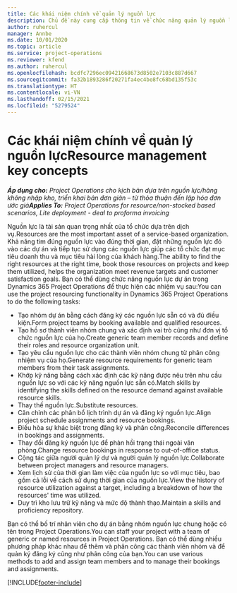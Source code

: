 ```yaml
---
title: Các khái niệm chính về quản lý nguồn lực
description: Chủ đề này cung cấp thông tin về chức năng quản lý nguồn lực trong Microsoft Dynamics Project Operations.
author: ruhercul
manager: Annbe
ms.date: 10/01/2020
ms.topic: article
ms.service: project-operations
ms.reviewer: kfend
ms.author: ruhercul
ms.openlocfilehash: bcdfc7296ec09421668673d8502e7103c887d667
ms.sourcegitcommit: fa32b1893286f20271fa4ec4be8fc68bd135f53c
ms.translationtype: HT
ms.contentlocale: vi-VN
ms.lasthandoff: 02/15/2021
ms.locfileid: "5279524"
---
```

# <a name="resource-management-key-concepts"></a><span data-ttu-id="bf9b8-103">Các khái niệm chính về quản lý nguồn lực</span><span class="sxs-lookup"><span data-stu-id="bf9b8-103">Resource management key concepts</span></span>

<span data-ttu-id="bf9b8-104">_**Áp dụng cho:** Project Operations cho kịch bản dựa trên nguồn lực/hàng không nhập kho, triển khai bản đơn giản – từ thỏa thuận đến lập hóa đơn ước giá_</span><span class="sxs-lookup"><span data-stu-id="bf9b8-104">_**Applies To:** Project Operations for resource/non-stocked based scenarios, Lite deployment - deal to proforma invoicing_</span></span>

<span data-ttu-id="bf9b8-105">Nguồn lực là tài sản quan trọng nhất của tổ chức dựa trên dịch vụ.</span><span class="sxs-lookup"><span data-stu-id="bf9b8-105">Resources are the most important asset of a service-based organization.</span></span> <span data-ttu-id="bf9b8-106">Khả năng tìm đúng nguồn lực vào đúng thời gian, đặt những nguồn lực đó vào các dự án và tiếp tục sử dụng các nguồn lực giúp các tổ chức đạt mục tiêu doanh thu và mục tiêu hài lòng của khách hàng.</span><span class="sxs-lookup"><span data-stu-id="bf9b8-106">The ability to find the right resources at the right time, book those resources on projects and keep them utilized, helps the organization meet revenue targets and customer satisfaction goals.</span></span> <span data-ttu-id="bf9b8-107">Bạn có thể dùng chức năng nguồn lực dự án trong Dynamics 365 Project Operations để thực hiện các nhiệm vụ sau:</span><span class="sxs-lookup"><span data-stu-id="bf9b8-107">You can use the project resourcing functionality in Dynamics 365 Project Operations to do the following tasks:</span></span>

- <span data-ttu-id="bf9b8-108">Tạo nhóm dự án bằng cách đăng ký các nguồn lực sẵn có và đủ điều kiện.</span><span class="sxs-lookup"><span data-stu-id="bf9b8-108">Form project teams by booking available and qualified resources.</span></span>
- <span data-ttu-id="bf9b8-109">Tạo hồ sơ thành viên nhóm chung và xác định vai trò cũng như đơn vị tổ chức nguồn lực của họ.</span><span class="sxs-lookup"><span data-stu-id="bf9b8-109">Create generic team member records and define their roles and resource organization unit.</span></span>
- <span data-ttu-id="bf9b8-110">Tạo yêu cầu nguồn lực cho các thành viên nhóm chung từ phân công nhiệm vụ của họ.</span><span class="sxs-lookup"><span data-stu-id="bf9b8-110">Generate resource requirements for generic team members from their task assignments.</span></span>
- <span data-ttu-id="bf9b8-111">Khớp kỹ năng bằng cách xác định các kỹ năng được nêu trên nhu cầu nguồn lực so với các kỹ năng nguồn lực sẵn có.</span><span class="sxs-lookup"><span data-stu-id="bf9b8-111">Match skills by identifying the skills defined on the resource demand against available resource skills.</span></span>
- <span data-ttu-id="bf9b8-112">Thay thế nguồn lực.</span><span class="sxs-lookup"><span data-stu-id="bf9b8-112">Substitute resources.</span></span>
- <span data-ttu-id="bf9b8-113">Căn chỉnh các phân bổ lịch trình dự án và đăng ký nguồn lực.</span><span class="sxs-lookup"><span data-stu-id="bf9b8-113">Align project schedule assignments and resource bookings.</span></span>
- <span data-ttu-id="bf9b8-114">Điều hòa sự khác biệt trong đăng ký và phân công.</span><span class="sxs-lookup"><span data-stu-id="bf9b8-114">Reconcile differences in bookings and assignments.</span></span>
- <span data-ttu-id="bf9b8-115">Thay đổi đăng ký nguồn lực để phản hồi trạng thái ngoài văn phòng.</span><span class="sxs-lookup"><span data-stu-id="bf9b8-115">Change resource bookings in response to out-of-office status.</span></span>
- <span data-ttu-id="bf9b8-116">Cộng tác giữa người quản lý dự và người quản lý nguồn lực.</span><span class="sxs-lookup"><span data-stu-id="bf9b8-116">Collaborate between project managers and resource managers.</span></span>
- <span data-ttu-id="bf9b8-117">Xem lịch sử của thời gian làm việc của nguồn lực so với mục tiêu, bao gồm cả lỗi về cách sử dụng thời gian của nguồn lực.</span><span class="sxs-lookup"><span data-stu-id="bf9b8-117">View the history of resource utilization against a target, including a breakdown of how the resources' time was utilized.</span></span>
- <span data-ttu-id="bf9b8-118">Duy trì kho lưu trữ kỹ năng và mức độ thành thạo.</span><span class="sxs-lookup"><span data-stu-id="bf9b8-118">Maintain a skills and proficiency repository.</span></span>


<span data-ttu-id="bf9b8-119">Bạn có thể bố trí nhân viên cho dự án bằng nhóm nguồn lực chung hoặc có tên trong Project Operations.</span><span class="sxs-lookup"><span data-stu-id="bf9b8-119">You can staff your project with a team of generic or named resources in Project Operations.</span></span> <span data-ttu-id="bf9b8-120">Bạn có thể dùng nhiều phương pháp khác nhau để thêm và phân công các thành viên nhóm và để quản ký đăng ký cũng như phân công của bạn.</span><span class="sxs-lookup"><span data-stu-id="bf9b8-120">You can use various methods to add and assign team members and to manage their bookings and assignments.</span></span> 


[!INCLUDE[footer-include](../includes/footer-banner.md)]